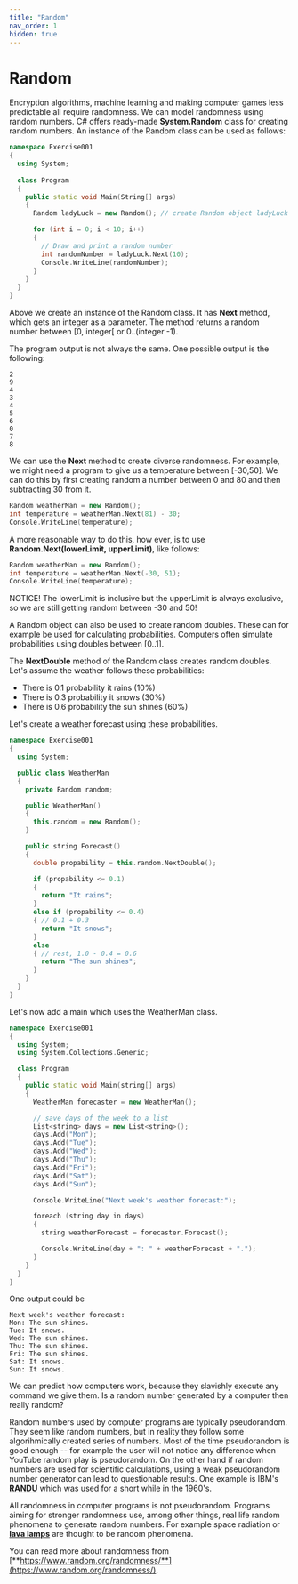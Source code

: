 ```yaml
---
title: "Random"
nav_order: 1
hidden: true
---
```


# Random

Encryption algorithms, machine learning and making computer games less predictable all require randomness. We can model randomness using random numbers. C# offers ready-made **System.Random** class for creating random numbers. An instance of the Random class can be used as follows:

```cpp
namespace Exercise001
{
  using System;
  
  class Program
  {
    public static void Main(String[] args)
    {
      Random ladyLuck = new Random(); // create Random object ladyLuck

      for (int i = 0; i < 10; i++)
      {
        // Draw and print a random number
        int randomNumber = ladyLuck.Next(10);
        Console.WriteLine(randomNumber);
      }
    }
  }
}
```

Above we create an instance of the Random class. It has **Next** method, which gets an integer as a parameter. The method returns a random number between [0, integer[ or 0..(integer -1).

The program output is not always the same. One possible output is the following:

```console
2 
9 
4 
3 
4 
5 
6 
0 
7 
8
```

We can use the **Next** method to create diverse randomness. For example, we might need a program to give us a temperature between \[-30,50\]. We can do this by first creating random a number between 0 and 80 and then subtracting 30 from it.


```cpp
Random weatherMan = new Random();
int temperature = weatherMan.Next(81) - 30;
Console.WriteLine(temperature);
```

A more reasonable way to do this, how ever, is to use **Random.Next(lowerLimit, upperLimit)**, like follows:

```cpp
Random weatherMan = new Random();
int temperature = weatherMan.Next(-30, 51);
Console.WriteLine(temperature);
```

NOTICE! The lowerLimit is inclusive but the upperLimit is always exclusive, so we are still getting random between -30 and 50!

A Random object can also be used to create random doubles. These can for example be used for calculating probabilities. Computers often simulate probabilities using doubles between \[0..1\].

The **NextDouble** method of the Random class creates random doubles. Let's assume the weather follows these probabilities:

* There is 0.1 probability it rains (10%)
* There is 0.3 probability it snows (30%)
* There is 0.6 probability the sun shines (60%)

Let's create a weather forecast using these probabilities.

```cpp
namespace Exercise001
{
  using System;

  public class WeatherMan
  {
    private Random random;

    public WeatherMan()
    {
      this.random = new Random();
    }

    public string Forecast()
    {
      double propability = this.random.NextDouble();

      if (propability <= 0.1)
      {
        return "It rains";
      }
      else if (propability <= 0.4)
      { // 0.1 + 0.3
        return "It snows";
      }
      else
      { // rest, 1.0 - 0.4 = 0.6
        return "The sun shines";
      }
    }
  }
}
```

Let's now add a main which uses the WeatherMan class.

```cpp
namespace Exercise001
{
  using System;
  using System.Collections.Generic;

  class Program
  {
    public static void Main(string[] args)
    {
      WeatherMan forecaster = new WeatherMan();

      // save days of the week to a list
      List<string> days = new List<string>();
      days.Add("Mon");
      days.Add("Tue");
      days.Add("Wed");
      days.Add("Thu");
      days.Add("Fri");
      days.Add("Sat");
      days.Add("Sun");

      Console.WriteLine("Next week's weather forecast:");

      foreach (string day in days)
      {
        string weatherForecast = forecaster.Forecast();

        Console.WriteLine(day + ": " + weatherForecast + ".");
      }
    }
  }
}
```

One output could be

```console
Next week's weather forecast:
Mon: The sun shines.
Tue: It snows.
Wed: The sun shines.
Thu: The sun shines.
Fri: The sun shines.
Sat: It snows.
Sun: It snows.
```

We can predict how computers work, because they slavishly execute any command we give them. Is a random number generated by a computer then really random?

Random numbers used by computer programs are typically pseudorandom. They seem like random numbers, but in reality they follow some algorihmically created series of numbers. Most of the time pseudorandom is good enough -- for example the user will not notice any difference when YouTube random play is pseudorandom. On the other hand if random numbers are used for scientific calculations, using a weak pseudorandom number generator can lead to questionable results. One example is IBM's [**RANDU**](https://en.wikipedia.org/wiki/RANDU) which was used for a short while in the 1960's.

All randomness in computer programs is not pseudorandom. Programs aiming for stronger randomness use, among other things, real life random phenomena to generate random numbers. For example space radiation or [**lava lamps**](https://www.wired.com/2003/08/random/) are thought to be random phenomena.


You can read more about randomness from [**https://www.random.org/randomness/**](https://www.random.org/randomness/).




